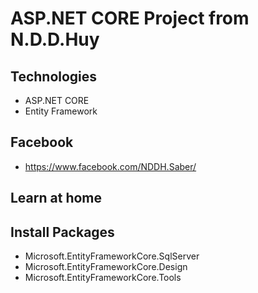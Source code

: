 # ASP.NET CORE Project from N.D.D.Huy
## Technologies
- ASP.NET CORE
- Entity Framework
## Facebook
- https://www.facebook.com/NDDH.Saber/
## Learn at home
## Install Packages
- Microsoft.EntityFrameworkCore.SqlServer
- Microsoft.EntityFrameworkCore.Design
- Microsoft.EntityFrameworkCore.Tools
